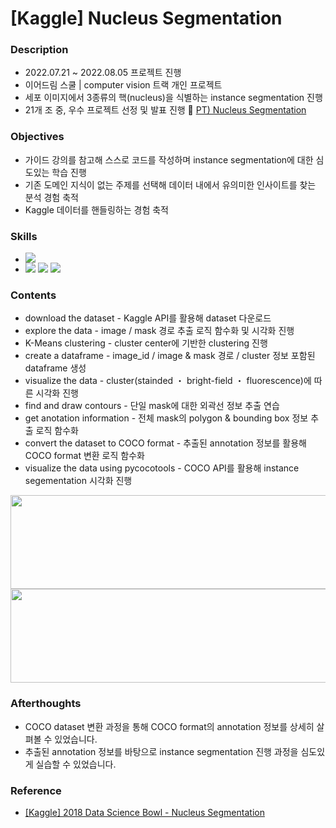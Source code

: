####
# [Kaggle] Nucleus Segmentation 
### Description
- 2022.07.21 ~ 2022.08.05 프로젝트 진행
- 이어드림 스쿨 | computer vision 트랙 개인 프로젝트
- 세포 이미지에서 3종류의 핵(nucleus)을 식별하는 instance segmentation 진행
- 21개 조 중, 우수 프로젝트 선정 및 발표 진행
🔗 [PT) Nucleus Segmentation](https://drive.google.com/file/d/1RJNDRCeWPNlgSgkD7kC_1u-9MozjumU2/view?usp=share_link)
####
### Objectives
- 가이드 강의를 참고해 스스로 코드를 작성하며 instance segmentation에 대한 심도있는 학습 진행
- 기존 도메인 지식이 없는 주제를 선택해 데이터 내에서 유의미한 인사이트를 찾는 분석 경험 축적
- Kaggle 데이터를 핸들링하는 경험 축적


####
### Skills
-
    <div align="left"><img src="https://img.shields.io/badge/[Python]-NumPy / pandas / matplotlib / sklearn / cv2-4479A1"/>

-
    <div align="left"><img src="https://img.shields.io/badge/[computer vision]-TensorFlow / OpenCV-FF6600"/>
    <img src="https://img.shields.io/badge/[algorithm]-K--Means Clustering-FF6600"/>
    <img src="https://img.shields.io/badge/[API]-pycocotools-FF6600"/><br> 
    
####
### Contents
- download the dataset - Kaggle API를 활용해 dataset 다운로드
- explore the data - image / mask 경로 추출 로직 함수화 및 시각화 진행
- K-Means clustering - cluster center에 기반한 clustering 진행
- create a dataframe - image_id / image & mask 경로 / cluster 정보 포함된 dataframe 생성
- visualize the data - cluster(stainded ・ bright-field ・ fluorescence)에 따른 시각화 진행
- find and draw contours - 단일 mask에 대한 외곽선 정보 추출 연습
- get anotation information - 전체 mask의 polygon & bounding box 정보 추출 로직 함수화
- convert the dataset to COCO format - 추출된 annotation 정보를 활용해 COCO format 변환 로직 함수화
- visualize the data using pycocotools - COCO API를 활용해 instance segementation 시각화 진행
<img src="https://user-images.githubusercontent.com/109773795/183776882-572ee620-287c-4867-8b63-01ac0c32370c.png" width="950" height="150"/>
<img src="https://user-images.githubusercontent.com/109773795/183776651-838bf36e-336c-4bb2-86e0-2031f8f1a663.png" width="950" height="150"/>

####
### Afterthoughts
- COCO dataset 변환 과정을 통해 COCO format의 annotation 정보를 상세히 살펴볼 수 있었습니다.
- 추출된 annotation 정보를 바탕으로 instance segmentation 진행 과정을 심도있게 실습할 수 있었습니다. 
####
### Reference
- [[Kaggle] 2018 Data Science Bowl - Nucleus Segmentation](https://www.kaggle.com/competitions/data-science-bowl-2018)
####
